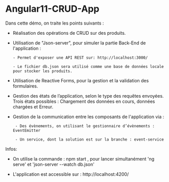 # Angular11-CRUD-App

Dans cette démo, on traite les points suivants : 

- Réalisation des opérations de CRUD sur des produits.

- Utilisation de "Json-server", pour simuler la partie Back-End de l'application :  
  
      - Permet d'exposer une API REST sur: http://localhost:3000/
  
      - Le fichier db.json sera utilisé comme une base de données locale pour stocker les produits.
  
  
- Utilisation de Reactive Forms, pour la gestion et la validation des formulaires.

- Gestion des états de l’application, selon le type des requêtes envoyées. Trois états possibles : Chargement des données en cours, données chargées et Erreur.

- Gestion de la communication entre les composants de l'application via :

       - Des évènements, on utilisant le gestionnaire d’évènements : EventEmitter

       - Un service, dont la solution est sur la branche : event-service

Infos:

- On utilise la commande : npm start , pour lancer simultanément 'ng serve' et 'json-server --watch db.json'

- L'application est accessible sur : http://localhost:4200/ 
  
  
